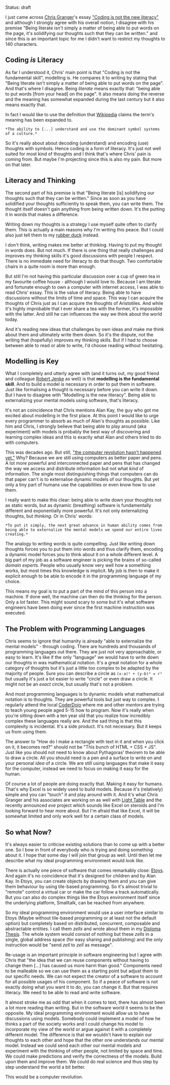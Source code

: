 Status: draft

I just came across [Chris Granger][chris]'s essay ["Coding is not the new literacy"][essay] and although I strongly agree with his overall notion, I disagree with his premise "Being literate isn't simply a matter of being able to put words on the page, it's solidifying our thoughts such that they can be written." and since this is an important topic for me I didn't want to restrict my thoughts to 140 characters.

[chris]: http://twitter.com/ibdknox
[essay]: http://www.chris-granger.com/2015/01/26/coding-is-not-the-new-literacy/


## Coding *is* Literacy

As far I understood it, Chris' main point is that "Coding is not the fundamental skill", modelling is. He compares it to writing by stating that "Being literate isn't simply a matter of being able to put words on the page". And that's where I disagree. Being *literate* means exactly that: "being able to put words [from your head] on the page". It also means doing the reverse and the meaning has somewhat expanded during the last century but it also means exactly that.

In fact I would like to use the definition that [Wikipedia] claims the term's meaning has been expanded to.

	*The ability to [...] understand and use the dominant symbol systems of a culture.*

So it's really about about decoding (understand) and encoding (use) thoughts with symbols. Hence coding *is* a form of literacy. It's just not well suited for most kind of thoughts and I think that's where Chris' pain is coming from. But maybe I'm projecting since this is also my pain. But more on that later.	
	
[Wikipedia]: http://en.wikipedia.org/wiki/Literacy


## Literacy and Thinking

The second part of his premise is that "Being literate [is] solidifying our thoughts such that they can be written." Since as soon as you have solidified your thoughts sufficiently to speak them, you can write them. The thought itself doesn't gain anything from being written down. It's the putting it in words that makes a difference.

Writing down my thoughts is a strategy I use myself quite often to clarify them. This is actually a main reasons why I'm writing this peace. But I could also just tell them to my [rubber duck] instead.

I don't think, writing makes me better at thinking. Having to put my thought in words does. But not much. If there is one thing that really challenges and improves my thinking skills it's good discussions with people I respect. There is no immediate need for literacy to do that though. Two comfortable chairs in a quite room is more than enough.

But still I'm not having this particular discussion over a cup of green tea in my favourite coffee house - although I would love to. Because I am literate and fortunate enough to own a computer with internet access, I was able to read Chris' essay. This is the value of literacy. Being able to have discussions without the limits of time and space. This way I can acquire the thoughts of Chris just as I can acquire the thoughts of Aristotiles. And while it's highly improbable that I ever share a tea with the former, it's impossible with the latter. And still he can influences the way we think about the world today.

And it's reading new ideas that challenges by own ideas and make me think about them and ultimately write them down. So it's the dispute, not the writing that (hopefully) improves my thinking skills. But if I had to choose between able to read or able to write, I'd choose reading without hesitating. 

[rubber duck]: http://en.wikipedia.org/wiki/Rubber_duck_debugging


## Modelling is Key

What I completely and utterly agree with (and it turns out, my good friend and colleague [Robert Jenke] as well) is that **modelling is the fundamental skill**. And to build a model is necessary in order to put them in software. Just like formalising a thought is necessary before you can write it down. But I have to disagree with "Modelling is the new literacy". Being able to externalizing your mental models using software, that's literacy.

It's not an coincidence that Chris mentions Alan Kay, the guy who got me excited about modelling in the first place. At this point I would like to urge every programmer to absorb as much of Alan's thoughts as possible. Like him and Chris, I strongly believe that being able to play around (aka experiment) with models is probably the best way of discovering and learning complex ideas and this is exactly what Alan and others tried to do with computers.

This was decades ago. But still, ["the computer revolution hasn't happened yet."][oopsla97] Why? Because we are still using computers as better paper and pens. A lot more powerful and interconnected paper and pens that has changed the way we access and distribute information but not what *kind* of information. The single most distinguishing things that computers can do that paper can't is to externalise dynamic models of our thoughts. But yet only a tiny part of humans use the capabilities or even know how to use them.

I really want to make this clear: being able to write down your thoughts not as static words, but as dynamic (breathing) software is fundamentally different and exponentially more powerful. It's not only externalizing thoughts, but *thinking*. Or in Chris' words:

	*To put it simply, the next great advance in human ability comes from being able to externalize the mental models we spend our entire lives creating.*
	
The analogy to writing words is quite compelling. Just like writing down thoughts forces you to put them into words and thus clarify them, encoding a dynamic model forces you to think about it on a whole different level. A big part of my job as a software engineer is picking the brains of so-called *domain experts*. People who usually know very well how a something works, but most times this knowledge is implicit. My job is then to make it explicit enough to be able to encode it in the programming language of my choice.

This means my goal is to put a part of the mind of this person into a machine. If done well, the machine can then do the thinking for the person. Only a *lot* faster. This might sound scary to some but it's what software engineers have been doing ever since the first machine instruction was executed.

[Robert Jenke]: https://twitter.com/rjenke/status/573794551888015360
[oopsla97]: https://www.youtube.com/watch?v=oKg1hTOQXoY


## The Problem with Programming Languages

Chris seems to ignore that humanity is already "able to externalize the mental models" - through coding. There are hundreds and thousands of programming languages out there. They are just not very approachable, or easy to learn. It's like if the only "language" we would have to write down our thoughts in was mathematical notation. It's a great notation for a whole category of thoughts but it's just a little too complex to be adapted by the majority of people. Sure you can describe a circle as `(x-a)² + (y-b)² = r²` but usually it's just a lot easier to write "circle" or even draw a circle. It might not be an *exact* circle, but usually that's not a problem.

And most programming languages is to dynamic models what mathematical notation is to thoughts. They are powerful tools but just way to complex. I regularly attend the local [CoderDojo] where me and other *mentors* are trying to teach young people aged 5-15 how to program. Now it's really when you're sitting down with a ten year old that you realize how incredibly complex these languages really are. And the sad thing is that this complexity is incidental. It's a side product. It's not necessary. But it keeps us from using them.

The answer to "How do I make a rectangle with text in it and when you click on it, it becomes red?" should not be "This bunch of HTML + CSS + JS". Just like you should not need to know about Pythagoras' theorem to be able to draw a circle. All you should need is a pen and a surface to write on and your personal *idea* of a circle. We are still using languages that make it easy for the computer, instead we need to focus on making it easy for the human.

Of course a lot of people are doing exactly that. Making it easy for humans. That's why Excel is so widely used to build models. Because it's (relatively) simple and you can "touch" it and play around with it. And it's what Chris Granger and his associates are working on as well with [Light Table] and the recently announced *eve* project which sounds like Excel on steroids and I'm looking forward to hear more about. But I'm afraid that like Excel, it will be somewhat limited and only work well for a certain class of models.

[CoderDojo]: https://coderdojo.com/
[Light Table]: http://lighttable.com/


## So what Now?

It's always easier to criticise existing solutions than to come up with a better one. So I bow in front of everybody who is trying and doing something about it. I hope that some day I will join that group as well. Until then let me describe what my ideal programming environment would look like.

There is actually one piece of software that comes remarkably close: [Etoys]. And again it's no coincidence that it's designed for children and by Alan Kay. In Etoys, you can create objects by drawing them and you can give them behaviour by using tile-based programming. So it's almost trivial to "remote" control a virtual car or make the car follow a track automatically. But you can also do complex things like the Etoys environment itself since the underlying platform, Smalltalk, can be reached from anywhere.

So my ideal programming environment would use a user interface similar to Etoys (Maybe without tile-based programming or at least not the default option) but completely based on distributed, concurrent, composable and abstractable entities. I call them *zells* and wrote about them in my [Diploma Thesis]. The whole system would consist of nothing but these *zells* in a single, global address space (for easy sharing and publishing) and the only instruction would be "send *zell* to *zell* as message".

Re-usage is an important principle in software engineering but I agree with Chris that "the idea that we can reuse components without having to change them [...] has caused us more harm than good." Components need to be malleable so we can use them as a starting point but adjust them to our specific needs. We can not expect the creator of a software to account for all possible usages of his component. So if a peace of software is not exactly doing what you want it to do, you can change it. But that requires literacy. We need to be able to read and write software.

It almost stroke me as odd that when it comes to text, there has almost been a lot more reading than writing. But in the software world it seems to be the opposite. My ideal programming environment would allow us to have discussions using models. Somebody could implement a model of how he thinks a part of the society works and I could change his model to incorporate my view of the world or argue against it with a completely different model. The difference is that we wouldn't have to explain our thoughts to each other and hope that the other one understands our mental model. Instead we could send each other our mental models and experiment with the thinking of other people, not limited by space and time. We could make predictions and verify the correctness of the models. Build upon them and improve them. We could do real science and thus step by step understand the world a bit better.

This would be a computer revolution.

[Etoys]: http://www.squeakland.org/
[Diploma Thesis]: https://www.researchgate.net/publication/50841568_Design_and_implementation_of_a_distributed_software_platform_based_on_asynchronous_messages